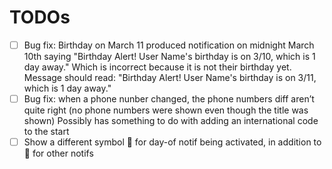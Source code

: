 #  TODOs
- [ ] Bug fix: Birthday on March 11 produced notification on midnight March 10th saying "Birthday Alert! User Name's birthday is on 3/10, which is 1 day away." Which is incorrect because it is not their birthday yet. Message should read: "Birthday Alert! User Name's birthday is on 3/11, which is 1 day away."
- [ ] Bug fix: when a phone nunber changed, the phone numbers diff aren’t quite right (no phone numbers were shown even though the title was shown) Possibly has something to do with adding an international code to the start
- [ ] Show a different symbol 􁖩 for day-of notif being activated, in addition to 􀋙 for other notifs
